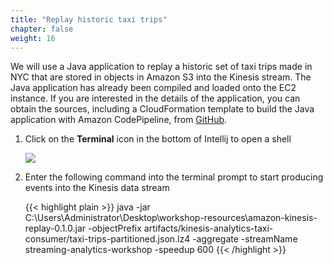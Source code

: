 ```yaml
---
title: "Replay historic taxi trips"
chapter: false
weight: 16
---
```


We will use a Java application to replay a historic set of taxi trips made in NYC that are stored in objects in Amazon S3 into the Kinesis stream.
The Java application has already been compiled and loaded onto the EC2 instance. If you are interested in the details of the application, you can obtain the sources, including a CloudFormation template to build the Java application with Amazon CodePipeline, from [GitHub](https://github.com/aws-samples/amazon-kinesis-replay).

1. Click on the **Terminal** icon in the bottom of Intellij to open a shell

	![](/images/flink-on-kda/intellij-3-ingest.png)

1. Enter the following command into the terminal prompt to start producing events into the Kinesis data stream

	{{< highlight plain >}}
java -jar C:\Users\Administrator\Desktop\workshop-resources\amazon-kinesis-replay-0.1.0.jar -objectPrefix artifacts/kinesis-analytics-taxi-consumer/taxi-trips-partitioned.json.lz4 -aggregate -streamName streaming-analytics-workshop -speedup 600
{{< /highlight >}}
